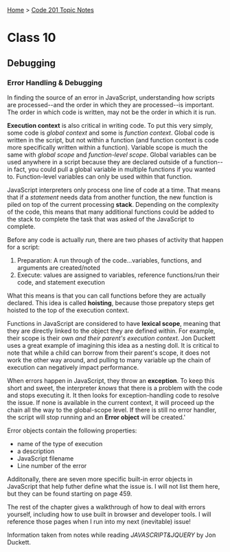 [Home](../README.md) > [Code 201 Topic Notes](../201topicNotes.md)

# Class 10

## Debugging

### Error Handling & Debugging

In finding the source of an error in JavaScript, understanding how scripts are processed--and the order in which they are processed--is important.
The order in which code is written, may not be the order in which it is run.

**Execution context** is also critical in writing code.
To put this very simply, some code is *global context* and some is *function context*.
Global code is written in the script, but not within a function (and function context is code more specifically written within a function).
Variable scope is much the same with *global scope* and *function-level scope*.
Global variables can be used anywhere in a script because they are declared outside of a function--in fact, you could pull a global variable in multiple functions if you wanted to.
Function-level variables can only be used within that function.

JavaScript interpreters only process one line of code at a time.
That means that if a *statement* needs data from another function, the new function is piled on top of the current processing **stack**.
Depending on the complexity of the code, this means that many additional functions could be added to the stack to complete the task that was asked of the JavaScript to complete.

Before any code is actually *run*, there are two phases of activity that happen for a script:

1. Preparation: A run through of the code...variables, functions, and arguments are created/noted
2. Execute: values are assigned to variables, reference functions/run their code, and statement execution

What this means is that you can call functions before they are actually declared.
This idea is called **hoisting**, because those prepatory steps get hoisted to the top of the execution context.

Functions in JavaScript are considered to have **lexical scope**, meaning that they are directly linked to the object they are defined within.
For example, their scope is their own *and their parent's execution context*.
Jon Duckett uses a great example of imagining this idea as a nesting doll.
It is critical to note that while a child can borrow from their parent's scope, it does not work the other way around, and pulling to many variable up the chain of execution can negatively impact performance.

When errors happen in JavaScript, they throw an **exception**.
To keep this short and sweet, the interpreter *knows* that there is a problem with the code and stops executing it.
It then looks for exception-handling code to resolve the issue.
If none is available in the current context, it will proceed up the chain all the way to the global-scope level.
If there is still no error handler, the script will stop running and an **Error object** will be created.'

Error objects contain the following properties:

- name of the type of execution
- a description
- JavaScript filename
- Line number of the error

Additonally, there are seven more specific built-in error objects in JavaScript that help futher define what the issue is.
I will not list them here, but they can be found starting on page 459.

The rest of the chapter gives a walkthrough of how to deal with errors yourself, including how to use built in browser and developer tools.
I will reference those pages when I run into my next (inevitable) issue!

Information taken from notes while reading *JAVASCRIPT&JQUERY* by Jon Duckett.
